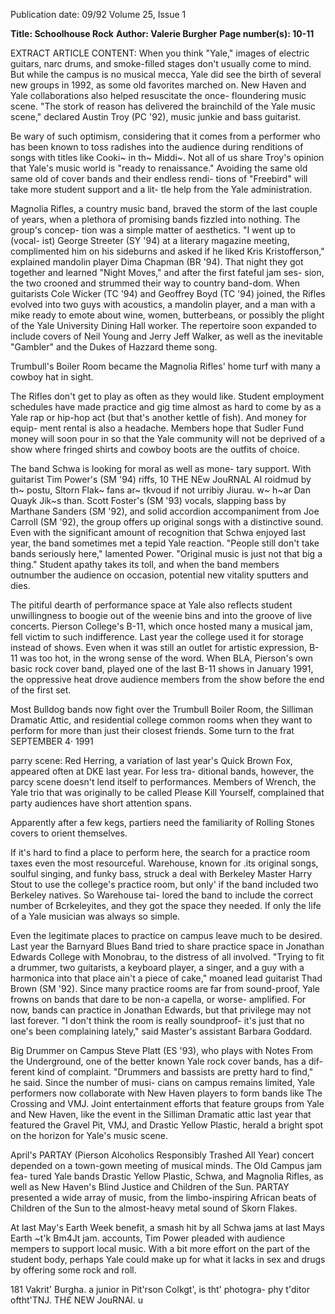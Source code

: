 Publication date: 09/92
Volume 25, Issue 1

**Title: Schoolhouse Rock**
**Author: Valerie Burgher**
**Page number(s): 10-11**

EXTRACT ARTICLE CONTENT:
When you think "Yale," images of electric guitars, 
narc drums, and smoke-filled stages don't usually come to mind. But while the campus is no 
musical mecca, Yale did see the birth of several new groups 
in 1992, as some old favorites marched on. New Haven 
and Yale collaborations also helped resuscitate the once-
floundering music scene. "The stork of reason has delivered 
the brainchild of the Yale music scene," declared Austin 
Troy (PC '92), music junkie and bass guitarist. 

Be wary of such optimism, considering that it comes 
from a performer who has been known to toss radishes into 
the audience during renditions of songs with titles like 
Cooki~ in th~ Middi~. Not all of us share Troy's opinion that 
Yale's music world is "ready to renaissance." Avoiding the 
same old same old of cover bands and their endless rendi-
tions of "Freebird" will take more student support and a lit-
tle help from the Yale administration. 

Magnolia Rifles, a country music band, braved the 
storm of the last couple of years, when a plethora of 
promising bands fizzled into nothing. The group's concep-
tion was a simple matter of aesthetics. "I went up to (vocal-
ist) George Streeter (SY '94) at a literary magazine meeting, 
complimented him on his sideburns and asked if he liked 
Kris Kristofferson," explained mandolin player Dima 
Chapman (BR '94). That night they got together and 
learned "Night Moves," and after the first fateful jam ses-
sion, the two crooned and strummed their way to country 
band-dom. When guitarists Cole Wicker (TC '94) and 
Geoffrey Boyd (TC '94) joined, the Rifles evolved into two 
guys with acoustics, a mandolin player, and a man with a 
mike ready to emote about wine, women, butterbeans, or 
possibly the plight of the Yale University Dining Hall worker. The repertoire soon expanded to include covers of 
Neil Young and Jerry Jeff Walker, as well as the inevitable 
"Gambler" and the Dukes of Hazzard theme song. 

Trumbull's Boiler Room became the Magnolia Rifles' home 
turf with many a cowboy hat in sight. 

The Rifles don't get to play as often as they would like. 
Student employment schedules have made practice and gig 
time almost as hard to come by as a Yale rap or hip-hop act 
(but that's another kettle of fish). And money for equip-
ment rental is also a headache. Members hope that Sudler 
Fund money will soon pour in so that the Yale community 
will not be deprived of a show where fringed shirts and 
cowboy boots are the outfits of choice. 

The band Schwa is looking for moral as well as mone-
tary support. With guitarist Tim Power's (SM '94) riffs, 
10 THE NEw JouRNAL 
AI roidmud by th~ postu, Sltorn Flak~ fans ar~ tkvoud if not 
urribiy Jiurau. 
w~ h~ar Dan Quayk Jik~s than. 
Scott Foster's (SM '93) vocals, slapping bass by Marthane 
Sanders (SM '92), and solid accordion accompaniment 
from Joe Carroll (SM '92), the group offers up original 
songs with a distinctive sound. Even with the significant 
amount of recognition that Schwa enjoyed last year, the 
band sometimes met a tepid Yale reaction. "People still 
don't take bands seriously here," lamented Power. "Original 
music is just not that big a thing." Student apathy takes its 
toll, and when the band members outnumber the audience 
on occasion, potential new vitality sputters and dies. 

The pitiful dearth of performance space at Yale also 
reflects student unwillingness to boogie out of the 
weenie bins and into the groove of live concerts. 
Pierson College's B-11, which once hosted many a musical 
jam, fell victim to such indifference. Last year the college 
used it for storage instead of shows. Even when it was still 
an outlet for artistic expression, B-11 was too hot, in the 
wrong sense of the word. When BLA, Pierson's own basic 
rock cover band, played one of the last B-11 shows in 
January 1991, the oppressive heat drove audience members 
from the show before the end of the first set. 

Most Bulldog bands now fight over the Trumbull 
Boiler Room, the Silliman Dramatic Attic, and residential 
college common rooms when they want to perform for 
more than just their closest friends. Some turn to the frat 
SEPTEMBER 4· 1991 


parry scene: Red Herring, a variation of last year's Quick 
Brown Fox, appeared often at DKE last year. For less tra-
ditional bands, however, the parcy scene doesn't lend itself 
to performances. Members of Wrench, the Yale trio that 
was originally to be called Please Kill Yourself, complained 
that party audiences have short attention spans. 

Apparently after a few kegs, partiers need the familiarity 
of Rolling Stones covers to orient themselves. 

If it's hard to find a place to perform here, the search 
for a practice room taxes even the most resourceful. 
Warehouse, known for .its original songs, soulful singing, 
and funky bass, struck a deal with Berkeley Master Harry 
Stout to use the college's practice room, but only' if the 
band included two Berkeley natives. So Warehouse tai-
lored the band to include the correct number of 
Bcrkeleyites, and they got the space they needed. If only 
the life of a Yale musician was always so simple. 

Even the legitimate places to practice on campus leave 
much to be desired. Last year the Barnyard Blues Band 
tried to share practice space in Jonathan Edwards College 
with Monobrau, to the distress of all involved. "Trying to 
fit a drummer, two guitarists, a keyboard player, a singer, 
and a guy with a harmonica into that place ain't a piece of 
cake," moaned lead guitarist Thad Brown (SM '92). Since 
many practice rooms are far from sound-proof, Yale 
frowns on bands that dare to be non-a capella, or worse-
amplified. For now, bands can practice in Jonathan 
Edwards, but that privilege may not last forever. "I don't 
think the room is really soundproof-
it's just that no 
one's been complaining lately," said Master's assistant 
Barbara Goddard. 

Big Drummer on Campus Steve Platt (ES '93), who 
plays with Notes From the Underground, one of 
the better known Yale rock cover bands, has a dif-
ferent kind of complaint. "Drummers and bassists are 
pretty hard to find," he said. Since the number of musi-
cians on campus remains limited, Yale performers now 
collaborate with New Haven players to form bands like 
The Crossing and VMJ. Joint entertainment efforts that 
feature groups from Yale and New Haven, like the event 
in the Silliman Dramatic attic last year that featured the 
Gravel Pit, VMJ, and Drastic Yellow Plastic, herald a 
bright spot on the horizon for Yale's music scene. 

April's PARTAY (Pierson Alcoholics Responsibly 
Trashed All Year) concert depended on a town-gown 
meeting of musical minds. The Old Campus jam fea-
tured Yale bands Drastic Yellow Plastic, Schwa, and 
Magnolia Rifles, as well as New Haven's Blind Justice and 
Children of the Sun. PARTAY presented a wide array of 
music, from the limbo-inspiring African beats of 
Children of the Sun to the almost-heavy metal sound of 
Skorn Flakes. 

At last May's Earth Week benefit, a smash hit by all 
Schwa jams at last Mays Earth ~t'k Bm4Jt jam. 
accounts, Tim Power pleaded with audience mempers to 
support local music. With a bit more effort on the part 
of the student body, perhaps Yale could make up for 
what it lacks in sex and drugs by offering some rock and 
roll. 

181 
Vakrit' Burgha. a junior in Pit'rson Colkgt', is tht' photogra-
phy t'ditor oftht'TNJ. 
TH£ NEW JouRNAl. u